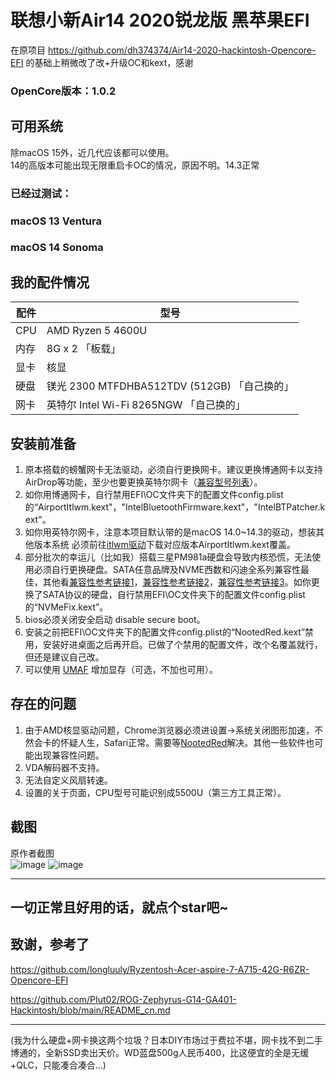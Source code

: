 # **联想小新Air14 2020锐龙版 黑苹果EFI**

在原项目 https://github.com/dh374374/Air14-2020-hackintosh-Opencore-EFI 的基础上稍微改了改+升级OC和kext，感谢  
### OpenCore版本：1.0.2

## 可用系统

除macOS 15外，近几代应该都可以使用。  
14的高版本可能出现无限重启卡OC的情况，原因不明。14.3正常

### 已经过测试：
### macOS 13 Ventura
### macOS 14 Sonoma

## **我的配件情况**

| 配件 | 型号 |
| --- | --- |
| CPU | AMD Ryzen 5 4600U |
| 内存 | 8G x 2 「板载」 |
| 显卡 | 核显 |
| 硬盘 | 镁光 2300 MTFDHBA512TDV (512GB) 「自己换的」 |
| 网卡 | 英特尔 Intel Wi-Fi 8265NGW 「自己换的」 |

## **安装前准备**

1. 原本搭载的螃蟹网卡无法驱动，必须自行更换网卡。建议更换博通网卡以支持AirDrop等功能，至少也要更换英特尔网卡（[兼容型号列表](https://openintelwireless.github.io/itlwm/Compat)）。
2. 如你用博通网卡，自行禁用EFI\OC文件夹下的配置文件config.plist的“AirportItlwm.kext"，"IntelBluetoothFirmware.kext"，"IntelBTPatcher.kext"。
3. 如你用英特尔网卡，注意本项目默认带的是macOS 14.0~14.3的驱动，想装其他版本系统 必须前往[itlwm驱动](https://github.com/OpenIntelWireless/itlwm)下载对应版本AirportItlwm.kext覆盖。
4. 部分批次的幸运儿（比如我）搭载三星PM981a硬盘会导致内核恐慌，无法使用必须自行更换硬盘。SATA任意品牌及NVME西数和闪迪全系列兼容性最佳，其他看[兼容性参考链接1](https://apple.sqlsec.com/1-%E5%9F%BA%E7%A1%80%E7%9F%A5%E8%AF%86/1-2/#_2)，[兼容性参考链接2](https://macoshome.com/hackintosh/hcourse/2476.html)，[兼容性参考链接3](https://heipg.cn/tutorial/diy-hackintosh-2020.html)。如你更换了SATA协议的硬盘，自行禁用EFI\OC文件夹下的配置文件config.plist的“NVMeFix.kext”。
5. bios必须关闭安全启动 disable secure boot。
6. 安装之前把EFI\OC文件夹下的配置文件config.plist的“NootedRed.kext”禁用，安装好进桌面之后再开启。已做了个禁用的配置文件，改个名覆盖就行，但还是建议自己改。
7. 可以使用 [UMAF](https://github.com/DavidS95/Smokeless_UMAF) 增加显存（可选，不加也可用）。

## **存在的问题**

1. 由于AMD核显驱动问题，Chrome浏览器必须进设置→系统关闭图形加速，不然会卡的怀疑人生，Safari正常。需要等[NootedRed](https://github.com/ChefKissInc/NootedRed)解决。其他一些软件也可能出现兼容性问题。
2. VDA解码器不支持。
3. 无法自定义风扇转速。
4. 设置的关于页面，CPU型号可能识别成5500U（第三方工具正常）。

## 截图

原作者截图  
![image](https://raw.githubusercontent.com/dh374374/Air14-2020-hackintosh-Opencore-EFI/main/img/WX20231022-153038.png)
![image](https://raw.githubusercontent.com/dh374374/Air14-2020-hackintosh-Opencore-EFI/main/img/WX20231022-153136.png)

---  
一切正常且好用的话，就点个star吧~
---

## 致谢，参考了

https://github.com/longluuly/Ryzentosh-Acer-aspire-7-A715-42G-R6ZR-Opencore-EFI

https://github.com/PIut02/ROG-Zephyrus-G14-GA401-Hackintosh/blob/main/README_cn.md

---
(我为什么硬盘+网卡换这两个垃圾？日本DIY市场过于费拉不堪，网卡找不到二手博通的，全新SSD卖出天价。WD蓝盘500g人民币400，比这便宜的全是无缓+QLC，只能凑合凑合...)
